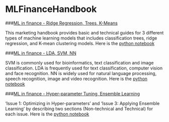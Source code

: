 # MLFinanceHandbook

###[ML in finance - Ridge Regression, Trees, K-Means](/MLFinanceHandbook(RidgeRegression,DecisionTree,KMeans).pdf) 


This marketing handbook provides basic and technical guides for 3 different types of machine learning models that includes classification trees, ridge regression, and K-mean clustering models. Here is the [python notebook](/ML_FinanceHandbook(RidgeRegression,DecisionTree,KMeans).ipynb)

###[ML in finance - LDA, SVM, NN](/MLFinanceHandbook(LDA,SVM,NN).pdf) 


SVM is commonly used for bioinformatics, text classification and image classification. LDA is frequently used for text classification, computer vision and face recognition. NN is widely used for natural language processing, speech recognition, image and video recognition. Here is the [python notebook](/ML_FinanceHandbook(LDA,SVM,NN).ipynb)

###[ML in finance - Hyper-parameter Tuning, Ensemble Learning](/MLFinanceHandbook(HyperparameterTuning,Ensemble).pdf) 

‘Issue 1: Optimizing in Hyper-parameters’ and ‘Issue 3: Applying Ensemble Learning’ by describing two sections (Non-technical and Technical) for each issue. Here is the [python notebook](/ML_FinanceHandbook(HyperparameterTuning,Ensemble).ipynb)
